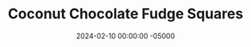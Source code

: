 ---
layout: post
title:  "Coconut Chocolate Fudge Squares"
date:   2024-02-10 00:00:00 -05000
categories: 
- Recipes
- Healthier Dessert
permalink: /recipes/fudge
image: /assets/Food/Healthier Dessert/Coconut Fudge/fudge.jpg
ing: fudge-ing
facts: fudge-facts
Prep: 10
Rest: 
Cook: 
Source1: https://quitegoodfood.co.nz/sweet-potato-coconut-butter-fudge/
Source2: 
whisk: https://s.samsungfood.com/yF2WV
tags: 
- no bake
- coconut butter
- almond butter
- peanut butter
- fudge
- blend
- sweet potato
- banana
- honey
- maple syrup
- syrup
- gluten free
- chill
- unsweetened applesauce
- applesauce
- mashed potato
- mashed sweet potato
- unsweetened coconut flakes
- coconut flakes
- unsweetened shredded coconut
- shredded coconut
- unsweetened coconut
Description: The past week I've been obsessed with developing a healthy fudge recipe for some reason, and this is my result. It's nut free, being made with homemade coconut butter (or you could use almond or peanut butter if you like). It's mildly sweetened with maple syrup and either banana or sweet potato, but still rich, delicious, and healthy. It has a dense fudge texture and taste, without making you feel gross after eating like the traditional candy.  For a high protein fudge, check out the <a href="avocado-fudge">Unsweetened Avocado Fudge - Nut and Lactose Free</a>
Instructions: 
- Add your coconut flakes to a food processor, and blend on high speed to form your coconut butter, scraping down the sides every minute or so. This could take about 5 minutes, depending on your food processor. Be patient if it doesn't look like it's working right away<br><br>

- You can either use an overripe banana, or bake a sweet potato, scrape out the insides, and use sweet potato mash instead. Add your sweetener to taste. I called for 2 tbsp, but you might prefer it with double. I honestly like it better with none, so see how you like it<br><br>

- Once you have a smooth coconut butter (it should be the similar to the consistency of a natural nut butter), blend in the rest of the ingredients until smooth.<br><br>

- Line an 8" square baking pan with parchment paper (or a bread pan for a half batch). Press mixture evenly into the pan, and optionally top with flakey salt or chopped nuts. Refrigerate for a few fours to harden before slicing into small squares
---